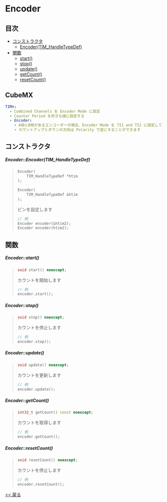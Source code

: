 # Encoder

## 目次
- [コンストラクタ](#コンストラクタ)
  - [Encoder(TIM_HandleTypeDef)](#encoderencodertim_handletypedef)
- [関数](#関数)
  - [start()](#encoderstart)
  - [stop()](#encoderstop)
  - [update()](#encoderupdate)
  - [getCount()](#encodergetcount)
  - [resetCount()](#encoderresetcount)

## CubeMX
```yaml
TIMn:
  - Combined Channels を Encoder Mode に設定
  - Counter Period を好きな値に設定する
  - Encoder:
    - A相とB相があるエンコーダーの場合、Encoder Mode を TI1 and TI2 に設定してください
    - カウントアップとダウンの方向は Polarity で逆にすることができます
```

## コンストラクタ
##### Encoder::Encoder(TIM_HandleTypeDef)
> ```c++
> Encoder(
>     TIM_HandleTypeDef *htim
> );
> ```
> ```c++
> Encoder(
>     TIM_HandleTypeDef &htim
> );
> ```
> ピンを設定します  
> ```c++
> // 例
> Encoder encoder(&htim2);
> Encoder encoder(htim2);
> ```

## 関数
##### Encoder::start()
> ```c++
> void start() noexcept;
> ```
> カウントを開始します  
> ```c++
> // 例
> encoder.start();
> ```

##### Encoder::stop()
> ```c++
> void stop() noexcept;
> ```
> カウントを停止します  
> ```c++
> // 例
> encoder.stop();
> ```

##### Encoder::update()
> ```c++
> void update() noexcept;
> ```
> カウントを更新します  
> ```c++
> // 例
> encoder.update();
> ```

##### Encoder::getCount()
> ```c++
> int32_t getCount() const noexcept;
> ```
> カウントを取得します  
> ```c++
> // 例
> encoder.getCount();
> ```

##### Encoder::resetCount()
> ```c++
> void resetCount() noexcept;
> ```
> カウントを停止します  
> ```c++
> // 例
> encoder.resetCount();
> ```

[<< 戻る](../INDEX.md)